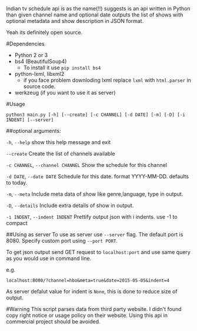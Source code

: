 Indian tv schedule api is as the name(!!) suggests is an api written in
Python than given channel name and optional date outputs the list of shows with
optional metadata and show description in JSON format.

Yeah its definitely open source.

#Dependencies
+ Python 2 or 3
+ bs4 (BeautifulSoup4)
  + To install it use `pip install bs4`
+ python-lxml, libxml2
  + if you face problem downloding lxml replace `lxml` with `html.parser` in source code.
+ werkzeug (if you want to use it as server)

#Usage

`python3 main.py [-h] [--create] [-c CHANNEL] [-d DATE] [-m] [-D] [-i INDENT] [--server]`

##optional arguments:

`-h`, `--help`
show this help message and exit

`--create`
Create the list of channels available

`-c CHANNEL`, `--channel CHANNEL`
Show the schedule for this channel

`-d DATE`, `--date DATE`
Schedule for this date. format YYYY-MM-DD. defaults to today.

`-m`, `--meta`
Include meta data of show like genre,language, type in output.

`-D`, `--details`         Include extra details of show in output.

`-i INDENT`, `--indent INDENT`
Prettify output json with i indents. use -1 to compact

##Using as server
To use as server use `--server` flag. The default port is 8080.
Specify custom port using `--port PORT`.

To get json output send GET request to `localhost:port` and use same query as you would use in command line.

e.g.

`localhost:8080/?channel=hbo&meta=true&date=2015-05-05&indent=4`

As server defalut value for indent is  `None`, this is done to reduce size of output.

#Warning
This script parses data from third party website. I didn't found copy right notice or usage policy on their website. Using this api in commercial project should be avoided.
